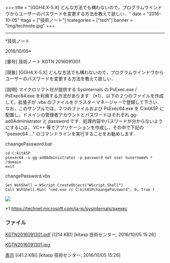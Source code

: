 ﻿+++
title = "[GGH4.X-5.X] どんな方法でも構わないので，プログラムウインドウからユーザーのパスワードを変更する方法を教えて欲しい．"
date = "2016-10-05"
ttags = ["技術ノート"]
tcategories = ["tech"]
banner = "img/technote.jpg"
+++

-----------------------------------------------------------------------------------------------------------------------------

*技術ノート

2016/10/05*


[番号]
技術ノート KGTN 2016091301

[現象]
[GGH4.X-5.X]
どんな方法でも構わないので，プログラムウインドウからユーザーのパスワードを変更する方法を教えて欲しい．

[説明]
マイクロソフト社が提供する Sysinternals の PsExec.exe / PsExec64.exe
を利用する方法があります
（*1）．以下の２つのファイルを作成して，拡張子が .vbs
のファイルをクラスターマネージャーで登録して下さい．なお，このサンプルでは，２つのファイルおよび
PsExec64.exe を C:kitASP
に配置し，ドメインの管理者アカウントとパスワードはそれぞれ
gg-ad0Administrator と password
です．処理内容やパスワードが分からないようにするには， VC++
等でアプリケーションを作成し，その中で下記の "psexec64 ..."
のコマンドラインを実行することをお勧めします．

chaangePassword.bat

    cd C:kitASP
    psexec64 -u gg-ad0Administrator -p password net user %username% * /domain
    exit

changePassword.vbs

    Set WshShell = WScript.CreateObject("WScript.Shell")
    Call WshShell.Run( "cmd.exe /c C:kitASPchaangePassword", 0, True )

![](http://techreport.kitasp.net/attachments/download/3068/KGTN2016091301.jpg)

*1 <https://technet.microsoft.com/ja-jp/sysinternals/pxexec>


### ファイル

 
 


[KGTN2016091301.pdf](http://techreport.kitasp.net/attachments/download/3067/KGTN2016091301.pdf)
 [(214 KB)] [kitasp 技術センター, 2016/10/05
15:26]

[KGTN2016091301.jpg](http://techreport.kitasp.net/attachments/download/3068/KGTN2016091301.jpg)

[表示](http://techreport.kitasp.net/attachments/3068/KGTN2016091301.jpg "表示")
 [(41.2 KB)] [kitasp 技術センター, 2016/10/05
15:26]


 


 

